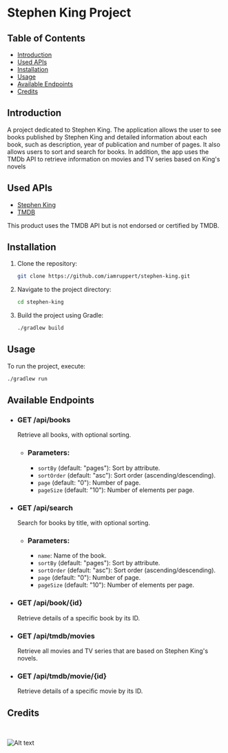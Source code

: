 # Stephen King Project

## Table of Contents

- [Introduction](#introduction)
- [Used APIs](#used-apis)
- [Installation](#installation)
- [Usage](#usage)
- [Available Endpoints](#available-endpoints)
- [Credits](#credits)

## Introduction

A project dedicated to Stephen King. The application allows the user to see books published by Stephen King and detailed
information about each book, such as description, year of publication and number of pages. It also allows users to sort
and search for books. In addition, the app uses the TMDb API to retrieve information on movies and TV series based on
King's novels

## Used APIs

- [Stephen King](https://stephen-king-api.onrender.com/)
- [TMDB](https://www.themoviedb.org/)

This product uses the TMDB API but is not endorsed or certified by TMDB.

## Installation

1. Clone the repository:
    ```sh
    git clone https://github.com/iamruppert/stephen-king.git
    ```
2. Navigate to the project directory:
    ```sh
    cd stephen-king
    ```
3. Build the project using Gradle:
    ```sh
    ./gradlew build
    ```

## Usage

To run the project, execute:

```sh
./gradlew run
```

## Available Endpoints

- ### <b>GET /api/books </b> <br>

  Retrieve all books, with optional sorting. <br>

    - ### Parameters:
        - `sortBy` (default: "pages"): Sort by attribute.
        - `sortOrder` (default: "asc"): Sort order (ascending/descending).
        - `page` (default: "0"): Number of page.
        - `pageSize` (default: "10"): Number of elements per page.

- ### <b>GET /api/search </b> <br>

  Search for books by title, with optional sorting. <br>

    - ### Parameters:
        - `name`: Name of the book.
        - `sortBy` (default: "pages"): Sort by attribute.
        - `sortOrder` (default: "asc"): Sort order (ascending/descending).
        - `page` (default: "0"): Number of page.
        - `pageSize` (default: "10"): Number of elements per page.

- ### <b>GET /api/book/{id} </b> <br>

  Retrieve details of a specific book by its ID. <br>

- ### <b>GET /api/tmdb/movies </b> <br>

  Retrieve all movies and TV series that are based on Stephen King's novels. <br>

- ### <b>GET /api/tmdb/movie/{id} </b> <br>

  Retrieve details of a specific movie by its ID. <br>

## Credits

<br>

![Alt text](https://www.themoviedb.org/assets/2/v4/logos/v2/blue_long_2-9665a76b1ae401a510ec1e0ca40ddcb3b0cfe45f1d51b77a308fea0845885648.svg)